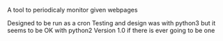 A tool to periodicaly monitor given webpages

Designed to be run as a cron
Testing and design was with python3 but it seems to be OK with python2
Version 1.0 if there is ever going to be one
